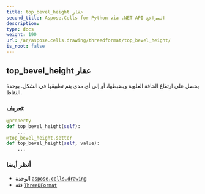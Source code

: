 ```yaml
---
title: top_bevel_height عقار
second_title: Aspose.Cells for Python via .NET API المراجع
description:
type: docs
weight: 190
url: /ar/aspose.cells.drawing/threedformat/top_bevel_height/
is_root: false
---
```

##  top_bevel_height عقار

يحصل على ارتفاع الحافة العلوية ويضبطها، أو إلى أي مدى يتم تطبيقها في الشكل.
بوحدة النقاط.
###  تعريف:
```python
@property
def top_bevel_height(self):
    ...
@top_bevel_height.setter
def top_bevel_height(self, value):
    ...
```

###  أنظر أيضا
* الوحدة [`aspose.cells.drawing`](../../)
* فئة [`ThreeDFormat`](/cells/python-net/ar/aspose.cells.drawing/threedformat)
